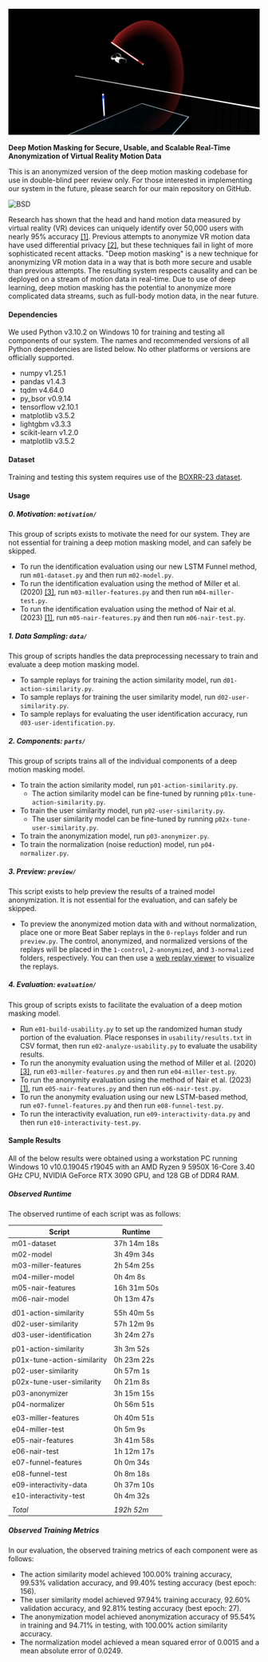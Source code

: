 ![](./thumbnail.png)

**Deep Motion Masking for Secure, Usable, and Scalable Real-Time Anonymization of Virtual Reality Motion Data**

This is an anonymized version of the deep motion masking codebase for use in double-blind peer review only. For those interested in implementing our system in the future, please search for our main repository on GitHub.

![BSD](https://img.shields.io/badge/license-BSD-brightgreen.svg)

Research has shown that the head and hand motion data measured by virtual reality (VR) devices can uniquely identify over 50,000 users with nearly 95% accuracy [[1]](https://www.usenix.org/conference/usenixsecurity23/presentation/nair-identification). Previous attempts to anonymize VR motion data have used differential privacy [[2]](https://arxiv.org/abs/2208.05604), but these techniques fail in light of more sophisticated recent attacks. "Deep motion masking" is a new technique for anonymizing VR motion data in a way that is both more secure and usable than previous attempts.
The resulting system respects causality and can be deployed on a stream of motion data in real-time. Due to use of deep learning, deep motion masking has the potential to anonymize more complicated data streams, such as full-body motion data, in the near future.

#### Dependencies
We used Python v3.10.2 on Windows 10 for training and testing all components of our system. The names and recommended versions of all Python dependencies are listed below. No other platforms or versions are officially supported.
- numpy v1.25.1
- pandas v1.4.3
- tqdm v4.64.0
- py_bsor v0.9.14
- tensorflow v2.10.1
- matplotlib v3.5.2
- lightgbm v3.3.3
- scikit-learn v1.2.0
- matplotlib v3.5.2

#### Dataset
Training and testing this system requires use of the [BOXRR-23 dataset](https://arxiv.org/abs/2310.00430).

#### Usage

##### 0. Motivation: `motivation/`

This group of scripts exists to motivate the need for our system. They are not essential for training a deep motion masking model, and can safely be skipped.

- To run the identification evaluation using our new LSTM Funnel method, run `m01-dataset.py` and then run `m02-model.py`.
- To run the identification evaluation using the method of Miller et al. (2020) [[3]](https://www.nature.com/articles/s41598-020-74486-y), run `m03-miller-features.py` and then run `m04-miller-test.py`.
- To run the identification evaluation using the method of Nair et al. (2023) [[1]](https://www.usenix.org/conference/usenixsecurity23/presentation/nair-identification), run `m05-nair-features.py` and then run `m06-nair-test.py`.

##### 1. Data Sampling: `data/`

This group of scripts handles the data preprocessing necessary to train and evaluate a deep motion masking model.

- To sample replays for training the action similarity model, run `d01-action-similarity.py`.
- To sample replays for training the user similarity model, run `d02-user-similarity.py`.
- To sample replays for evaluating the user identification accuracy, run `d03-user-identification.py`.

##### 2. Components: `parts/`

This group of scripts trains all of the individual components of a deep motion masking model.

- To train the action similarity model, run `p01-action-similarity.py`.
  - The action similarity model can be fine-tuned by running `p01x-tune-action-similarity.py`.
- To train the user similarity model, run `p02-user-similarity.py`.
  - The user similarity model can be fine-tuned by running `p02x-tune-user-similarity.py`.
- To train the anonymization model, run `p03-anonymizer.py`.
- To train the normalization (noise reduction) model, run `p04-normalizer.py`.

##### 3. Preview: `preview/`

This script exists to help preview the results of a trained model anonymization. It is not essential for the evaluation, and can safely be skipped.

- To preview the anonymized motion data with and without normalization, place one or more Beat Saber replays in the `0-replays` folder and run `preview.py`. The control, anonymized, and normalized versions of the replays will be placed in the `1-control`, `2-anonymized`, and `3-normalized` folders, respectively. You can then use a [web replay viewer](https://replay.beatleader.xyz) to visualize the replays.

##### 4. Evaluation: `evaluation/`

This group of scripts exists to facilitate the evaluation of a deep motion masking model.

- Run `e01-build-usability.py` to set up the randomized human study portion of the evaluation. Place responses in `usability/results.txt` in CSV format, then run `e02-analyze-usability.py` to evaluate the usability results.
- To run the anonymity evaluation using the method of Miller et al. (2020) [[3]](https://www.nature.com/articles/s41598-020-74486-y), run `e03-miller-features.py` and then run `e04-miller-test.py`.
- To run the anonymity evaluation using the method of Nair et al. (2023) [[1]](https://www.usenix.org/conference/usenixsecurity23/presentation/nair-identification), run `e05-nair-features.py` and then run `e06-nair-test.py`.
- To run the anonymity evaluation using our new LSTM-based method, run `e07-funnel-features.py` and then run `e08-funnel-test.py`.
- To run the interactivity evaluation, run `e09-interactivity-data.py` and then run `e10-interactivity-test.py`.

#### Sample Results

All of the below results were obtained using a workstation PC running Windows 10 v10.0.19045 r19045 with an AMD Ryzen 9 5950X 16-Core 3.40 GHz CPU, NVIDIA GeForce RTX 3090 GPU, and 128 GB of DDR4 RAM.

##### Observed Runtime

The observed runtime of each script was as follows:

| **Script**                  | **Runtime** |
|-----------------------------|-------------|
| m01-dataset                 | 37h 14m 18s |
| m02-model                   | 3h 49m 34s  |
| m03-miller-features         | 2h 54m 25s  |
| m04-miller-model            | 0h 4m 8s    |
| m05-nair-features           | 16h 31m 50s |
| m06-nair-model              | 0h 13m 47s  |
|                             |             |
| d01-action-similarity       | 55h 40m 5s  |
| d02-user-similarity         | 57h 12m 9s  |
| d03-user-identification     | 3h 24m 27s  |
|                             |             |
| p01-action-similarity       | 3h 3m 52s   |
| p01x-tune-action-similarity | 0h 23m 22s  |
| p02-user-similarity         | 0h 57m 1s   |
| p02x-tune-user-similarity   | 0h 21m 8s   |
| p03-anonymizer              | 3h 15m 15s  |
| p04-normalizer              | 0h 56m 51s  |
|                             |             |
| e03-miller-features         | 0h 40m 51s  |
| e04-miller-test             | 0h 5m 9s    |
| e05-nair-features           | 3h 41m 58s  |
| e06-nair-test               | 1h 12m 17s  |
| e07-funnel-features         | 0h 0m 34s   |
| e08-funnel-test             | 0h 8m 18s   |
| e09-interactivity-data      | 0h 37m 10s  |
| e10-interactivity-test      | 0h 4m 32s   |
|                             |             |
| _Total_                     | _192h 52m_  |

##### Observed Training Metrics

In our evaluation, the observed training metrics of each component were as follows:

- The action similarity model achieved 100.00% training accuracy, 99.53% validation accuracy, and 99.40% testing accuracy (best epoch: 156).
- The user similarity model achieved 97.94% training accuracy, 92.60% validation accuracy, and 92.81% testing accuracy (best epoch: 27).
- The anonymization model achieved anonymization accuracy of 95.54% in training and 94.71% in testing, with 100.00% action similarity accuracy.
- The normalization model achieved a mean squared error of 0.0015 and a mean absolute error of 0.0249.
